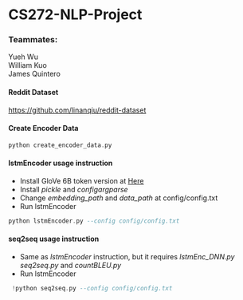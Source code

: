 # CS272-NLP-Project

### Teammates: ###   
Yueh Wu  
William Kuo  
James Quintero 


#### Reddit Dataset
https://github.com/linanqiu/reddit-dataset 

#### Create Encoder Data
```haskell =
python create_encoder_data.py
```

#### lstmEncoder usage instruction
- Install GloVe 6B token version at [Here](https://nlp.stanford.edu/projects/glove/) 
- Install *pickle* and *configargparse*
- Change *embedding_path* and *data_path* at config/config.txt
- Run lstmEncoder
```haskell =
python lstmEncoder.py --config config/config.txt
```

#### seq2seq usage instruction
- Same as *lstmEncoder* instruction, but it requires *lstmEnc_DNN.py* *seq2seq.py* and *countBLEU.py*
- Run lstmEncoder
```haskell =
 !python seq2seq.py --config config/config.txt
```
